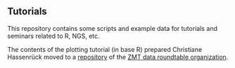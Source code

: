 ## Tutorials

This repository contains some scripts and example data for tutorials and seminars related to R, NGS, etc.

The contents of the plotting tutorial (in base R) prepared Christiane Hassenrück moved to a [repository](https://github.com/ZMT-Data-Roundtable/Plotting-in-R) of the [ZMT data roundtable organization](https://github.com/ZMT-Data-Roundtable).

